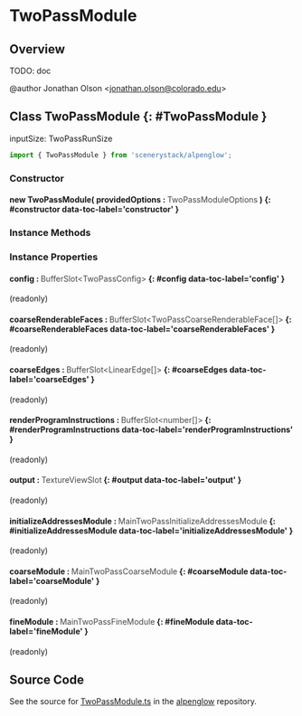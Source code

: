 # TwoPassModule

## Overview

TODO: doc

@author Jonathan Olson &lt;jonathan.olson@colorado.edu&gt;

## Class TwoPassModule {: #TwoPassModule }


inputSize: TwoPassRunSize

```js
import { TwoPassModule } from 'scenerystack/alpenglow';
```
### Constructor

#### new TwoPassModule( providedOptions : <span style="font-weight: 400; opacity: 80%;">TwoPassModuleOptions</span> ) {: #constructor data-toc-label='constructor' }

### Instance Methods



### Instance Properties

#### config : <span style="font-weight: 400; opacity: 80%;">BufferSlot&lt;TwoPassConfig&gt;</span> {: #config data-toc-label='config' }

(readonly)

#### coarseRenderableFaces : <span style="font-weight: 400; opacity: 80%;">BufferSlot&lt;TwoPassCoarseRenderableFace[]&gt;</span> {: #coarseRenderableFaces data-toc-label='coarseRenderableFaces' }

(readonly)

#### coarseEdges : <span style="font-weight: 400; opacity: 80%;">BufferSlot&lt;LinearEdge[]&gt;</span> {: #coarseEdges data-toc-label='coarseEdges' }

(readonly)

#### renderProgramInstructions : <span style="font-weight: 400; opacity: 80%;">BufferSlot&lt;number[]&gt;</span> {: #renderProgramInstructions data-toc-label='renderProgramInstructions' }

(readonly)

#### output : <span style="font-weight: 400; opacity: 80%;">TextureViewSlot</span> {: #output data-toc-label='output' }

(readonly)

#### initializeAddressesModule : <span style="font-weight: 400; opacity: 80%;">MainTwoPassInitializeAddressesModule</span> {: #initializeAddressesModule data-toc-label='initializeAddressesModule' }

(readonly)

#### coarseModule : <span style="font-weight: 400; opacity: 80%;">MainTwoPassCoarseModule</span> {: #coarseModule data-toc-label='coarseModule' }

(readonly)

#### fineModule : <span style="font-weight: 400; opacity: 80%;">MainTwoPassFineModule</span> {: #fineModule data-toc-label='fineModule' }

(readonly)



## Source Code

See the source for [TwoPassModule.ts](https://github.com/phetsims/alpenglow/blob/main/js/webgpu/modules/rasterize-two-pass/TwoPassModule.ts) in the [alpenglow](https://github.com/phetsims/alpenglow) repository.
